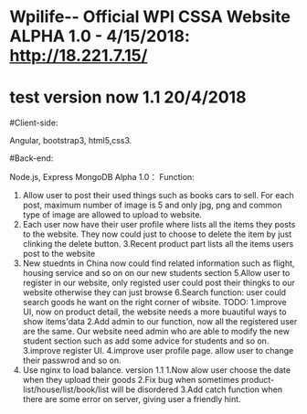 # Wpilife-- Official WPI CSSA Website ALPHA 1.0 - 4/15/2018: http://18.221.7.15/
# test version now 1.1 20/4/2018 
#Client-side: 

Angular, bootstrap3, html5,css3.

#Back-end: 

Node.js, Express MongoDB
Alpha 1.0：
Function:
1. Allow user to post their used things such as books cars to sell. For each post, maximum number of image is 5 and only jpg, png and common type of image are allowed to upload to website.
2. Each user now have their user profile where lists all the items they posts to the website. They now could just to choose to delete the item by just clinking the delete button.
3.Recent product part lists all the items users post to the website
4. New stuednts in China now could find related information such as flight, housing service and so on on our new students section
5.Allow user to register in our website, only registed user could post their thingks to our website otherwise they can just browse
6.Search function: user could search goods he want on the right corner of wibsite.
TODO:
1.improve UI, now on product detail, the website needs a more buautiful ways to show items'data
2.Add admin to our function, now all the registered user are the same. Our website need admin who are able to modify the new student section such as add some advice for students and so on.
3.improve register UI.
4.improve user profile page. allow user to change their passwrod and so on.
5. Use nginx to load balance.
version 1.1
1.Now alow user choose the date when they upload their goods
2.Fix bug when sometimes product-list/house/list/book/list will be disordered
3.Add catch function when there are some error on server, giving user a friendly hint.
                                                                                                                 
                                                                                                                  
